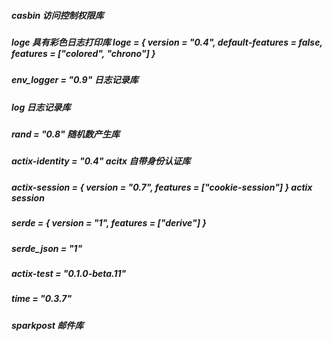 
##### casbin 访问控制权限库  

##### loge 具有彩色日志打印库 loge = { version = "0.4", default-features = false, features = ["colored", "chrono"] }  
##### env_logger = "0.9" 日志记录库 
##### log  日志记录库  

##### rand = "0.8" 随机数产生库

##### actix-identity = "0.4" acitx 自带身份认证库

##### actix-session = { version = "0.7", features = ["cookie-session"] } actix session

##### serde = { version = "1", features = ["derive"] }
##### serde_json = "1"

##### actix-test = "0.1.0-beta.11"   
##### time = "0.3.7"

##### sparkpost  邮件库

